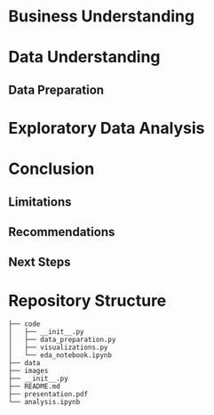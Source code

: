# Business Understanding

# Data Understanding

## Data Preparation

# Exploratory Data Analysis

# Conclusion

## Limitations

## Recommendations

## Next Steps



# Repository Structure


```
├── code
│   ├── __init__.py
│   ├── data_preparation.py
│   ├── visualizations.py
│   └── eda_notebook.ipynb
├── data
├── images
├── __init__.py
├── README.md
├── presentation.pdf
└── analysis.ipynb
```

